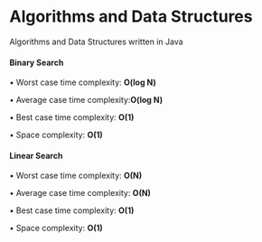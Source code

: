 # Algorithms and Data Structures
Algorithms and Data Structures written in Java

#### Binary Search
• Worst case time complexity: **O(log N)**

• Average case time complexity:**O(log N)**

• Best case time complexity: **O(1)**

• Space complexity: **O(1)**

#### Linear Search
• Worst case time complexity: **O(N)**

• Average case time complexity: **O(N)**

• Best case time complexity: **O(1)**

• Space complexity: **O(1)**
